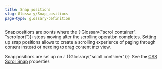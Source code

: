 ```yaml
---
title: Snap positions
slug: Glossary/Snap_positions
page-type: glossary-definition
---
```




Snap positions are points where the {{Glossary("scroll container", "scrollport")}} stops moving after the scrolling operation completes. Setting up snap positions allows to create a scrolling experience of paging through content instead of needing to drag content into view.

Snap positions are set up on a {{Glossary("scroll container")}}. See the [CSS Scroll Snap](/Web/CSS/CSS_scroll_snap) properties.
